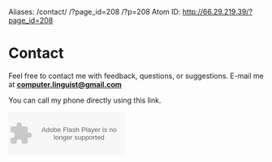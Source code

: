 Aliases: /contact/ /?page_id=208 /?p=208
Atom ID: http://66.29.219.39/?page_id=208

# Contact

Feel free to contact me with feedback, questions, or suggestions. E-mail me at **computer.linguist@gmail.com**

You can call my phone directly using this link.

<object type="application/x-shockwave-flash" data="https://clients4.google.com/voice/embed/webCallButton" width="230" height="85">
  <param name="movie" value="https://clients4.google.com/voice/embed/webCallButton"/>
  <param name="wmode" value="transparent"/>
  <param name="FlashVars" value="id=488b164378299e5d6624d4d504afe901088171c1=0"/>
</object>

